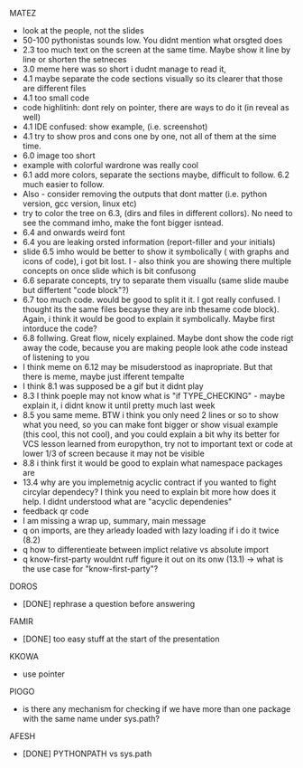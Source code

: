 MATEZ

- look at the people, not the slides
- 50-100 pythonistas sounds low. You didnt mention what orsgted does
- 2.3 too much text on the screen at the same time. Maybe show it line by line or shorten the setneces
- 3.0 meme here was so short i dudnt manage to read it, 
- 4.1 maybe separate the code sections visually so its clearer that those are different files
- 4.1 too small code
- code highlitinh: dont rely on pointer, there are ways to do it (in reveal as well)
- 4.1 IDE confused: show example, (i.e. screenshot)
- 4.1 try to show pros and cons one by one, not all of them at the sime time.
- 6.0 image too short
- example with colorful wardrone was really cool
- 6.1 add more colors, separate the sections maybe, difficult to follow. 6.2 much easier to follow. 
- Also - consider removing the outputs that dont matter (i.e. python version, gcc version, linux etc)
- try to color the tree on 6.3, (dirs and files in different collors). No need to see the command imho, make the font bigger isntead.
- 6.4 and onwards weird font
- 6.4 you are leaking orsted information (report-filler and your initials)
- slide 6.5 imho would be better to show it symbolically ( with graphs and icons of code), i got bit lost. I - also think you are showing there multiple concepts on once slide which is bit confusong
- 6.6 separate concepts, try to separate them visuallu (same slide  maube but differtent "code block"?)
- 6.7 too much code. would be good to split it it. I got really confused. I thought its the same files becayse they are inb thesame code block). Again, i think it would be good to explain it symbolically. Maybe first intorduce the code?
- 6.8 follwing. Great flow, nicely explained. Maybe dont show the code rigt away the code, because you are making people look athe code instead of listening to you
- I think meme on 6.12 may be misuderstood as inapropriate. But  that there is meme, maybe just ifferent tempalte
- I think 8.1 was supposed be a gif but it didnt play
- 8.3 I think poeple may not know what is "if TYPE_CHECKING" - maybe explain it, i didnt know it until pretty much last week
- 8.5 you same meme. BTW i think you only need 2 lines or so to show what you need, so you can make font bigger or show visual example (this cool, this not cool), and you could explain a bit why its better for VCS
lesson learned from europython, try not to important text or code at lower 1/3 of screen because it may not be visible
- 8.8 i think first it would be good to explain what namespace packages are
- 13.4 why are you implemetnig acyclic contract  if you wanted to fight circylar dependecy? I think you need to explain bit more how does it help. I didnt understood what are "acyclic dependenies"
- feedback qr code
- I am missing a wrap up, summary, main message
- q on imports, are they arleady loaded with lazy loading if i do it twice (8.2)
- q  how to differentieate between implict relative vs absolute import
- q know-first-party wouldnt ruff figure it out on its onw (13.1) -> what is the use case for "know-first-party"?

DOROS
- [DONE] rephrase a question before answering

FAMIR
- [DONE] too easy stuff at the start of the presentation

KKOWA
- use pointer

PIOGO
- is there any mechanism for checking if we have more than one package with the same name under sys.path?

AFESH
- [DONE] PYTHONPATH vs sys.path
